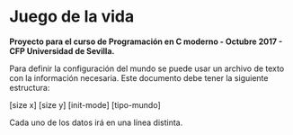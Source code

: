Juego de la vida
================

**Proyecto para el curso de Programación en C moderno - Octubre 2017 - CFP Universidad de Sevilla.**

Para definir la configuración del mundo se puede usar un archivo de texto con la
información necesaria. Este documento debe tener la siguiente estructura:

[size x]
[size y]
[init-mode]
[tipo-mundo]

Cada uno de los datos irá en una línea distinta.
